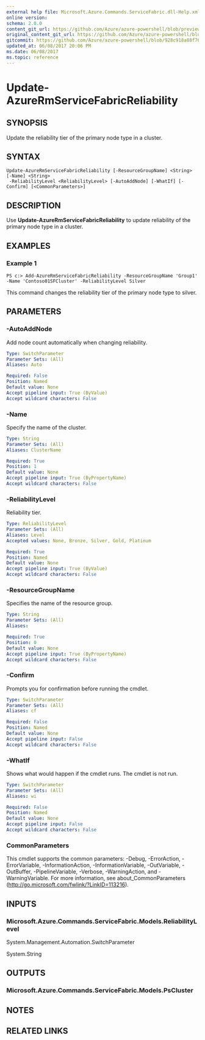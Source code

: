 ```yaml
---
external help file: Microsoft.Azure.Commands.ServiceFabric.dll-Help.xml
online version:
schema: 2.0.0
content_git_url: https://github.com/Azure/azure-powershell/blob/preview/src/ResourceManager/ServiceFabric/Commands.ServiceFabric/help/Update-AzureRmServiceFabricReliability.md
original_content_git_url: https://github.com/Azure/azure-powershell/blob/preview/src/ResourceManager/ServiceFabric/Commands.ServiceFabric/help/Update-AzureRmServiceFabricReliability.md
gitcommit: https://github.com/Azure/azure-powershell/blob/928c918a88f76273c14645e599fb59baea0cb3d6
updated_at: 06/08/2017 20:06 PM
ms.date: 06/08/2017
ms.topic: reference
---
```


# Update-AzureRmServiceFabricReliability

## SYNOPSIS
Update the reliability tier of the primary node type in a cluster.

## SYNTAX

```
Update-AzureRmServiceFabricReliability [-ResourceGroupName] <String> [-Name] <String>
 -ReliabilityLevel <ReliabilityLevel> [-AutoAddNode] [-WhatIf] [-Confirm] [<CommonParameters>]
```

## DESCRIPTION
Use **Update-AzureRmServiceFabricReliability** to update reliability of the primary node type in a cluster.

## EXAMPLES

### Example 1
```
PS c:> Add-AzureRmServiceFabricReliability -ResourceGroupName 'Group1' -Name 'Contoso01SFCluster' -ReliabilityLevel Silver
```

This command changes the reliability tier of the primary node type to silver.

## PARAMETERS

### -AutoAddNode
Add node count automatically when changing reliability.

```yaml
Type: SwitchParameter
Parameter Sets: (All)
Aliases: Auto

Required: False
Position: Named
Default value: None
Accept pipeline input: True (ByValue)
Accept wildcard characters: False
```

### -Name
Specify the name of the cluster.

```yaml
Type: String
Parameter Sets: (All)
Aliases: ClusterName

Required: True
Position: 1
Default value: None
Accept pipeline input: True (ByPropertyName)
Accept wildcard characters: False
```

### -ReliabilityLevel
Reliability tier.

```yaml
Type: ReliabilityLevel
Parameter Sets: (All)
Aliases: Level
Accepted values: None, Bronze, Silver, Gold, Platinum

Required: True
Position: Named
Default value: None
Accept pipeline input: True (ByValue)
Accept wildcard characters: False
```

### -ResourceGroupName
Specifies the name of the resource group.

```yaml
Type: String
Parameter Sets: (All)
Aliases: 

Required: True
Position: 0
Default value: None
Accept pipeline input: True (ByPropertyName)
Accept wildcard characters: False
```

### -Confirm
Prompts you for confirmation before running the cmdlet.

```yaml
Type: SwitchParameter
Parameter Sets: (All)
Aliases: cf

Required: False
Position: Named
Default value: None
Accept pipeline input: False
Accept wildcard characters: False
```

### -WhatIf
Shows what would happen if the cmdlet runs. The cmdlet is not run.

```yaml
Type: SwitchParameter
Parameter Sets: (All)
Aliases: wi

Required: False
Position: Named
Default value: None
Accept pipeline input: False
Accept wildcard characters: False
```

### CommonParameters
This cmdlet supports the common parameters: -Debug, -ErrorAction, -ErrorVariable, -InformationAction, -InformationVariable, -OutVariable, -OutBuffer, -PipelineVariable, -Verbose, -WarningAction, and -WarningVariable. For more information, see about_CommonParameters (http://go.microsoft.com/fwlink/?LinkID=113216).

## INPUTS

### Microsoft.Azure.Commands.ServiceFabric.Models.ReliabilityLevel
System.Management.Automation.SwitchParameter

System.String

## OUTPUTS

### Microsoft.Azure.Commands.ServiceFabric.Models.PsCluster

## NOTES

## RELATED LINKS

